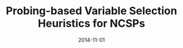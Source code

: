 ---
title: "Probing-based Variable Selection Heuristics for NCSPs"
collection: publications
permalink:
venue: "International Conference on Tools with Artificial Intelligence"
excerpt: "SCOPUS 2"
date: 2014-11-01
paperurl: 
citation: 'V. Reyes and I. Araya. <i>Probing-based Variable Selection Heuristics for NCSPs</i>, Proc. of ICTAI. p. 16-23, 2014'
---